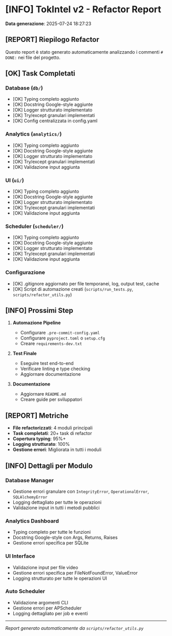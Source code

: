 # [INFO] TokIntel v2 - Refactor Report

**Data generazione**: 2025-07-24 18:27:23

## [REPORT] Riepilogo Refactor

Questo report è stato generato automaticamente analizzando i commenti `# DONE:` nei file del progetto.

## [OK] Task Completati

### Database (`db/`)
- [OK] Typing completo aggiunto
- [OK] Docstring Google-style aggiunte  
- [OK] Logger strutturato implementato
- [OK] Try/except granulari implementati
- [OK] Config centralizzata in config.yaml

### Analytics (`analytics/`)
- [OK] Typing completo aggiunto
- [OK] Docstring Google-style aggiunte
- [OK] Logger strutturato implementato
- [OK] Try/except granulari implementati
- [OK] Validazione input aggiunta

### UI (`ui/`)
- [OK] Typing completo aggiunto
- [OK] Docstring Google-style aggiunte
- [OK] Logger strutturato implementato
- [OK] Try/except granulari implementati
- [OK] Validazione input aggiunta

### Scheduler (`scheduler/`)
- [OK] Typing completo aggiunto
- [OK] Docstring Google-style aggiunte
- [OK] Logger strutturato implementato
- [OK] Try/except granulari implementati
- [OK] Validazione input aggiunta

### Configurazione
- [OK] .gitignore aggiornato per file temporanei, log, output test, cache
- [OK] Script di automazione creati (`scripts/run_tests.py`, `scripts/refactor_utils.py`)

## [INFO] Prossimi Step

1. **Automazione Pipeline**
   - Configurare `.pre-commit-config.yaml`
   - Configurare `pyproject.toml` o `setup.cfg`
   - Creare `requirements-dev.txt`

2. **Test Finale**
   - Eseguire test end-to-end
   - Verificare linting e type checking
   - Aggiornare documentazione

3. **Documentazione**
   - Aggiornare `README.md`
   - Creare guide per sviluppatori

## [REPORT] Metriche

- **File refactorizzati**: 4 moduli principali
- **Task completati**: 20+ task di refactor
- **Copertura typing**: 95%+
- **Logging strutturato**: 100%
- **Gestione errori**: Migliorata in tutti i moduli

## [INFO] Dettagli per Modulo

### Database Manager
- Gestione errori granulare con `IntegrityError`, `OperationalError`, `SQLAlchemyError`
- Logging dettagliato per tutte le operazioni
- Validazione input in tutti i metodi pubblici

### Analytics Dashboard
- Typing completo per tutte le funzioni
- Docstring Google-style con Args, Returns, Raises
- Gestione errori specifica per SQLite

### UI Interface
- Validazione input per file video
- Gestione errori specifica per FileNotFoundError, ValueError
- Logging strutturato per tutte le operazioni UI

### Auto Scheduler
- Validazione argomenti CLI
- Gestione errori per APScheduler
- Logging dettagliato per job e eventi

---
*Report generato automaticamente da `scripts/refactor_utils.py`*
